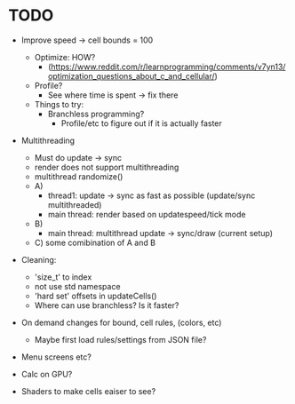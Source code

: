 # TODO

- Improve speed -> cell bounds = 100
    - Optimize: HOW?
        - (https://www.reddit.com/r/learnprogramming/comments/v7yn13/optimization_questions_about_c_and_cellular/)
    - Profile?
        - See where time is spent -> fix there
    - Things to try:
        - Branchless programming?
            - Profile/etc to figure out if it is actually faster

- Multithreading
    - Must do update -> sync
    - render does not support multithreading
    - multithread randomize()
    - A)
        - thread1: update -> sync as fast as possible (update/sync multithreaded)
        - main thread: render based on updatespeed/tick mode
    - B)
        - main thread: multithread update -> sync/draw (current setup)
    - C) some comibination of A and B


- Cleaning:
    - 'size_t' to index
    - not use std namespace
    - 'hard set' offsets in updateCells()
    - Where can use branchless? Is it faster?

- On demand changes for bound, cell rules, (colors, etc)
    - Maybe first load rules/settings from JSON file?
- Menu screens etc?
- Calc on GPU?
- Shaders to make cells eaiser to see?